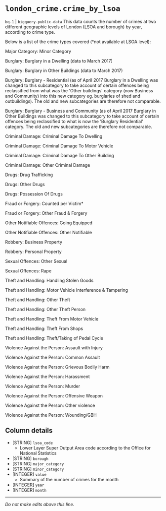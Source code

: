 # `london_crime.crime_by_lsoa`
`bq-1` | `bigquery-public-data`
This data counts the number of crimes at two different geographic levels of London (LSOA and borough) by year, according to crime type.  

Below is a list of the crime types covered (*not available at LSOA level):

Major Category: Minor Category 

Burglary: Burglary in a Dwelling (data to March 2017)

Burglary: Burglary in Other Buildings (data to March 2017)

Burglary:  Burglary - Residential (as of April 2017 Burglary in a Dwelling was changed to this subcategory to take account of certain offences being reclassified from what was the 'Other buildings' category (now Business and Community) into this new category eg. burglaries of shed and outbuildings). The old and new subcategories are therefore not comparable. 

Burglary: Burglary - Business and Community (as of April 2017 Burglary in Other Buildings was changed to this subcategory to take account of certain offences being reclassified to what is now the 'Burglary Residential' category. The old and new subcategories are therefore not comparable. 

Criminal Damage: Criminal Damage To Dwelling

Criminal Damage: Criminal Damage To Motor Vehicle

Criminal Damage: Criminal Damage To Other Building

Criminal Damage: Other Criminal Damage

Drugs: Drug Trafficking

Drugs: Other Drugs

Drugs: Possession Of Drugs

Fraud or Forgery: Counted per Victim*

Fraud or Forgery: Other Fraud & Forgery

Other Notifiable Offences: Going Equipped

Other Notifiable Offences: Other Notifiable

Robbery: Business Property

Robbery: Personal Property

Sexual Offences: Other Sexual

Sexual Offences: Rape

Theft and Handling: Handling Stolen Goods

Theft and Handling: Motor Vehicle Interference & Tampering

Theft and Handling: Other Theft

Theft and Handling: Other Theft Person

Theft and Handling: Theft From Motor Vehicle

Theft and Handling: Theft From Shops

Theft and Handling: Theft/Taking of Pedal Cycle

Violence Against the Person: Assault with Injury

Violence Against the Person: Common Assault

Violence Against the Person: Grievous Bodily Harm

Violence Against the Person: Harassment

Violence Against the Person: Murder

Violence Against the Person: Offensive Weapon

Violence Against the Person: Other violence

Violence Against the Person: Wounding/GBH

## Column details
* [STRING]    `lsoa_code`
  - Lower Layer Super Output Area code according to the Office for National Statistics
* [STRING]    `borough`
* [STRING]    `major_category`
* [STRING]    `minor_category`
* [INTEGER]   `value`
  - Summary of the number of crimes for the month
* [INTEGER]   `year`
* [INTEGER]   `month`

-------------------------------------------------------------------------------
*Do not make edits above this line.*
